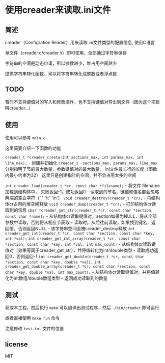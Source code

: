 # 使用creader来读取.ini文件

## 简述

creader（Configration Reader）用来读取.ini文件类型的配置信息, 使用C语言

单文件（creader.c/creader.h）即可使用，全部通过字符串保存

字符串的空间是动态申请，所以参数越少，堆占用空间越少

提供字符串转化函数，可以将字符串转化成整数或者浮点数

## TODO

暂时不支持键值对的写入和修改操作，也不支持键值对导出到文件（因为这个项目叫creader...）
## 使用

使用可以参考 `main.c`

这里简要介绍一下函数的功能

`creader_t *creader_create(int sections_max, int params_max, int line_max);`
    - 创建并初始化 `creader_t`
    - `sections_max`，`params_max`，`line_max` 分别指明了节的最大数量，参数键值对的最大数量， ini文件最长行的长度（函数内最小约束为32）
    这里只是创建指针的空间，并不会占用太多的空间

`int creader_load(creader_t *cr, const char *filename);`
    - 将文件 filename 加载到结构体中， 失败返回-1，成功返回0
    - 读取到的节名，键值和值名都会忽略两端的空白字符（' ' '\t' '\n'）
`void creader_destroy(creader_t *cr);`
    - 将结构体cr占用的堆空间释放
`void creader_dump(creader_t *cr);`
    - 打印结构体cr读取到的信息
`char *creader_get_str(creader_t *cr, const char *section, const char *name);`
    - 从结构体cr读取键值对，section如果为NULL，将从全部参数中读取，否则将从相应节获取
    - 读取时，从后往前读取，如果找到键名，返回值，否则返回NULL
    - 该字符串空间会被creader_destroy释放
`int creader_get_int(creader_t *cr, const char *section, const char *key, int *val);`
`int creader_get_int_array(creader_t *cr, const char *section, const char *key, int *val, int max_count)`
    - 从结构体cr读取键值对（效果等同于creader_get_str），并将值转化为int/double类型
    - 读取成功返回0，否则返回-1
`int creader_get_double(creader_t *cr, const char *section, const char *key, double *val);`
`int creader_get_double_array(creader_t *cr, const char *section, const char *key, double *val, int max_count);`
    - 从结构体cr读取键值对，并将值转化为int数组/double数组类型
    - 返回成功读取到的数量

## 测试

获取本工程，然后执行 `make` 可以编译出测试程序，然后 `./bin/creader` 即可运行

或者直接使用 `make run` 命令

注意修改 `test.ini` 文件的位置

## license

MIT
